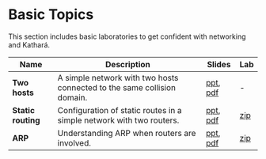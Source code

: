 # Basic Topics
This section includes basic laboratories to get confident with networking and Kathará.

| Name               | Description                                                             | Slides                                                                                                              | Lab                                                  |
|--------------------|-------------------------------------------------------------------------|---------------------------------------------------------------------------------------------------------------------|------------------------------------------------------|
| **Two hosts**      | A simple network with two hosts connected to the same collision domain. | [ppt](two-hosts/003-kathara-lab_two-hosts.pptx), [pdf](two-hosts/003-kathara-lab_two-hosts.pdf)                     | -                                                    |
| **Static routing** | Configuration of static routes in a simple network with two routers.    | [ppt](static-routing/004-kathara-lab_static-routing.pptx), [pdf](static-routing/004-kathara-lab_static-routing.pdf) | [zip](static-routing/kathara-lab_static-routing.zip) |
| **ARP**            | Understanding ARP when routers are involved.                            | [ppt](arp/005-kathara-lab_arp.ppt), [pdf](arp/005-kathara-lab_arp.pdf)                                              | [zip](arp/kathara-lab_arp.zip)                       |